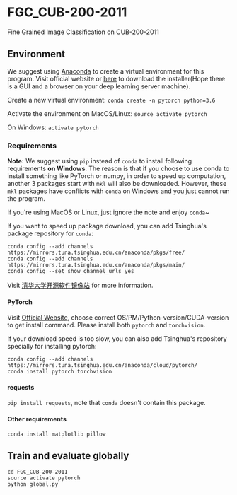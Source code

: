 # FGC_CUB-200-2011

Fine Grained Image Classification on CUB-200-2011

## Environment

We suggest using [Anaconda](https://anaconda.org/) to create a virtual environment for this program. Visit official website or [here](https://mirrors.tuna.tsinghua.edu.cn/anaconda/archive/) to download the installer(Hope there is a GUI and a browser on your deep learning server machine).

Create a new virtual environment:
`conda create -n pytorch python=3.6`

Activate the environment on MacOS/Linux:
`source activate pytorch`

On Windows:
`activate pytorch`

### Requirements

**Note:** We suggest using `pip` instead of `conda` to install following requirements **on Windows**. The reason is that if you choose to use conda to install something like PyTorch or numpy, in order to speed up computation, another 3 packages start with `mkl` will also be downloaded. However, these `mkl` packages have conflicts with `conda` on Windows and you just cannot run the program.

If you're using MacOS or Linux, just ignore the note and enjoy `conda`~

If you want to speed up package download, you can add Tsinghua's package repository for `conda`:
```
conda config --add channels https://mirrors.tuna.tsinghua.edu.cn/anaconda/pkgs/free/
conda config --add channels https://mirrors.tuna.tsinghua.edu.cn/anaconda/pkgs/main/
conda config --set show_channel_urls yes
```
Visit [清华大学开源软件镜像站](https://mirrors.tuna.tsinghua.edu.cn/help/anaconda/) for more information.

#### PyTorch
Visit [Official Website](https://pytorch.org/), choose correct OS/PM/Python-version/CUDA-version to get install command. Please install both `pytorch` and `torchvision`.

If your download speed is too slow, you can also add Tsinghua's repository specially for installing pytorch:

```
conda config --add channels https://mirrors.tuna.tsinghua.edu.cn/anaconda/cloud/pytorch/
conda install pytorch torchvision
```

#### requests
`pip install requests`, note that `conda` doesn't contain this package.

#### Other requirements
`conda install matplotlib pillow`

## Train and evaluate globally

```
cd FGC_CUB-200-2011
source activate pytorch
python global.py
```
